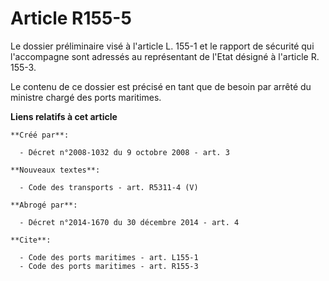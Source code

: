 # Article R155-5

Le dossier préliminaire visé à l'article L. 155-1 et le rapport de sécurité qui l'accompagne sont adressés au représentant de
l'Etat désigné à l'article R. 155-3. 

Le contenu de ce dossier est précisé en tant que de besoin par arrêté du ministre chargé des ports maritimes.

**Liens relatifs à cet article**

	**Créé par**:

	  - Décret n°2008-1032 du 9 octobre 2008 - art. 3

	**Nouveaux textes**:

	  - Code des transports - art. R5311-4 (V)

	**Abrogé par**:

	  - Décret n°2014-1670 du 30 décembre 2014 - art. 4

	**Cite**:

	  - Code des ports maritimes - art. L155-1
	  - Code des ports maritimes - art. R155-3
